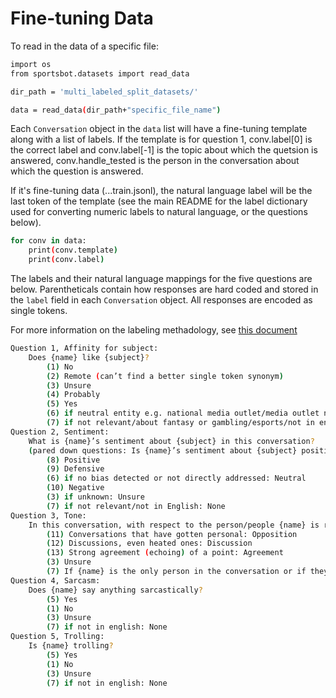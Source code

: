 # Fine-tuning Data

To read in the data of a specific file:

```sh
import os
from sportsbot.datasets import read_data

dir_path = 'multi_labeled_split_datasets/'

data = read_data(dir_path+"specific_file_name")
```

Each `Conversation` object in the `data` list will have a fine-tuning template along with a list of labels. If the template is for question 1, conv.label[0] is the correct label and conv.label[-1] is the topic about which the quetsion is answered, conv.handle_tested is the person in the conversation about which the question is answered.

If it's fine-tuning data (...train.jsonl), the natural language label will be the last token of the template (see the main README for the label dictionary used for converting numeric labels to natural language, or the questions below).

```sh
for conv in data:
    print(conv.template)
    print(conv.label)
```
The labels and their natural language mappings for the five questions are below. Parentheticals contain how responses are hard coded and stored in the `label` field in each `Conversation` object. All responses are encoded as single tokens.

For more information on the labeling methadology, see [this document](https://docs.google.com/document/d/1UYfLlOY5_peg9ZGkIYHlY-fb7qqenyE8ml8NaiiaX1E/edit)

```sh
Question 1, Affinity for subject:
    Does {name} like {subject}? 
        (1) No
        (2) Remote (can’t find a better single token synonym)
        (3) Unsure
        (4) Probably
        (5) Yes
        (6) if neutral entity e.g. national media outlet/media outlet not explicitly pro {subject} or the leagues themselves, e.g. NFL, NBA: Neutral 
        (7) if not relevant/about fantasy or gambling/esports/not in english: None
Question 2, Sentiment:
    What is {name}’s sentiment about {subject} in this conversation? 
    (pared down questions: Is {name}’s sentiment about {subject} positive, negative or neutral?)
        (8) Positive
        (9) Defensive
        (6) if no bias detected or not directly addressed: Neutral
        (10) Negative
        (3) if unknown: Unsure 
        (7) if not relevant/not in English: None
Question 3, Tone:
    In this conversation, with respect to the person/people {name} is responding to, is {name} in:
        (11) Conversations that have gotten personal: Opposition
        (12) Discussions, even heated ones: Discussion 
        (13) Strong agreement (echoing) of a point: Agreement
        (3) Unsure
        (7) If {name} is the only person in the conversation or if they are the first tweet with no subsequent tweet: None
Question 4, Sarcasm:
    Does {name} say anything sarcastically?
        (5) Yes 
        (1) No
        (3) Unsure
        (7) if not in english: None
Question 5, Trolling:
    Is {name} trolling?
        (5) Yes
        (1) No
        (3) Unsure
        (7) if not in english: None
```